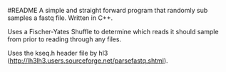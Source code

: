 #README
A simple and straight forward program that randomly sub samples a fastq
file. Written in C++. 

Uses a Fischer-Yates Shuffle to determine which reads it should sample from prior to reading
through any files. 

Uses the kseq.h header file by hl3 (http://lh3lh3.users.sourceforge.net/parsefastq.shtml).

